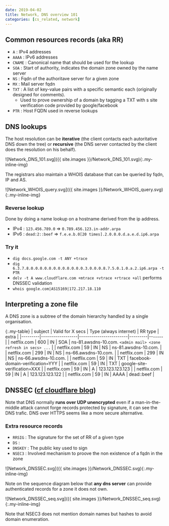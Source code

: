 ```yaml
---
date: 2019-04-02
title: Network, DNS overview 101
categories: [cs_related, network]
---
```


## Common resources records (aka RR)

* `A` :  IPv4 addresses
* `AAAA` : IPv6 addresses
* `CNAME` : Canonical name that should be used for the lookup
* `SOA` : Start of authority, indicates the domain zone owned by the name server
* `NS` : Fqdn of the authoritave server for a given zone
* `MX` : Mail server fqdn
* `TXT` : A list of key-value pairs with a specific semantic each (originally designed for comments).
  * Used to prove ownership of a domain by tagging a TXT with s site verification code provided by google/facebook
* `PTR` : Host FQDN used in reverse lookups

## DNS lookups

The host resolution can be **iterative** (the client contacts each autoritative DNS down the tree) or **recursive** (the DNS server contacted by the client does the resolution on his behalf).

![Network_DNS_101.svg]({{ site.images }}/Network_DNS_101.svg){:.my-inline-img}

The registrars also maintain a WHOIS database that can be queried by fqdn, IP and AS.

![Network_WHOIS_query.svg]({{ site.images }}/Network_WHOIS_query.svg){:.my-inline-img}

### Reverse lookup

Done by doing a name lookup on a hostname derived from the ip address.
* IPv4 : `123.456.789.0` => `0.789.456.123.in-addr.arpa`
* IPv6 : `dead:2::beef` => `f.e.e.b.0[20 times].2.0.0.0.d.a.e.d.ip6.arpa`

### Try it

* `dig docs.google.com -t ANY +trace`
* `dig 6.3.7.8.0.0.0.0.0.0.0.0.0.0.0.0.3.0.0.0.8.7.5.0.1.0.a.2.ip6.arpa -t PTR`
* `delv -t A www.cloudflare.com +mtrace +vtrace +rtrace +all` performs DNSSEC validation
* `whois google.com|AS15169|172.217.18.110`

## Interpreting a zone file

A DNS zone is a subtree of the domain hierarchy handled  by a single organisation.

{:.my-table}
| subject | Valid for X secs | Type (always internet) | RR type | extra |
|---------|------------------|------------------------|---------|-------|
| netflix.com | 600 | IN | SOA  | ns-81.awsdns-10.com. `<admin mail> <zone refresh in secs> ...` |
| netflix.com | 59  | IN | NS   | ns-81.awsdns-10.com. |
| netflix.com | 299 | IN | NS   | ns-66.awsdns-10.com. |
| netflix.com | 299 | IN | NS   | ns-66.awsdns-10.com. |
| netflix.com | 59  | IN | TXT  | facebook-domain-verification=YYY |
| netflix.com | 59  | IN | TXT  | google-site-verification=XXX |
| netflix.com | 59  | IN | A    | 123.123.123.123 |
| netflix.com | 59  | IN | A    | 123.123.123.122 |
| netflix.com | 59  | IN | AAAA | dead::beef |

## DNSSEC ([cf cloudflare blog][0])

Note that DNS normally **runs over UDP unencrypted** even if a man-in-the-middle attack cannot forge records protected by signature, it can see the DNS trafic.
DNS over HTTPS seems like a more secure alternative.

### Extra resource records

* `RRSIG` : The signature for the set of RR of a given type
* `DS` : 
* `DNSKEY` : The public key used to sign
* `NSEC3` : Involved mechanism to proove the non existence of a fqdn in the zone

![Network_DNSSEC.svg]({{ site.images }}/Network_DNSSEC.svg){:.my-inline-img}

Note on the sequence diagram below that **any dns server** can provide authenticated records for a zone it does not own.

![Network_DNSSEC_seq.svg]({{ site.images }}/Network_DNSSEC_seq.svg){:.my-inline-img}

Note that NSEC3 does not mention domain names but hashes to avoid domain enumeration.

[0]:https://blog.cloudflare.com/dnssec-an-introduction/
